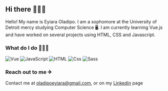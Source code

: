  ## Hi there 🙋🏽‍♂️
 
 Hello! My name is Eyiara Oladipo. I am a sophomore at the University of Detroit mercy studying Computer Science 🖥️. I am currently learning Vue.js and have worked on several projects using HTML, CSS and Javascript.
 
 ### What do I do 🤷🏽‍♂️
 <p>
  <img alt="Vue" src="https://img.shields.io/badge/Vue.js-4FC08D?logo=Vue.js&logoColor=white&style=for-the-badge" />
  <img alt="JavaScript" src="https://img.shields.io/badge/JavaScript-F7DF1E?logo=javascript&logoColor=white&style=for-the-badge" />
  <img alt="HTML" src="https://img.shields.io/badge/HTML-E34F26?logo=html5&logoColor=white&style=for-the-badge" />
  <img alt="Css" src="https://img.shields.io/badge/CSS-1572B6?logo=css3&logoColor=white&style=for-the-badge" />
  <img alt="Sass" src="https://img.shields.io/badge/Sass-CC6699?logo=sass&logoColor=white&style=for-the-badge" />
 </p>
 
<!-- ### Github language stats
 
 <img style="" 
  src="https://github-readme-stats.vercel.app/api/top-langs/?username=ara-o&hide=css&layout-compact&bg_color=0C2233&text_color=D6D6D6&border_color=0C2233"
/> -->
 
 ### Reach out to me ✈
 Contact me at oladipoeyiara@gmail.com, or on my <a target="_blank" href="https://www.linkedin.com/in/eyiara-oladipo-2b5ba2180/">Linkedin</a> page
                 
